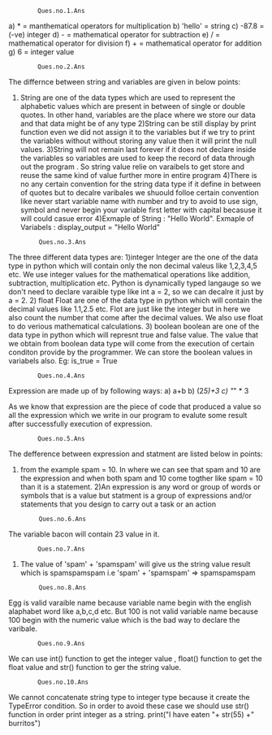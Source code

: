 			Ques.no.1.Ans
a) * = manthematical operators for multiplication
b) 'hello' = string
c) -87.8 = (-ve) integer
d) - = mathematical operator for subtraction
e) / = mathematical operator for division
f) + = mathematical operator for addition
g) 6 = integer value

			Ques.no.2.Ans
The differnce between string and variables are given in below points:
1) String are one of the data types which are used to represent the alphabetic values which are present in between of 
single or double quotes. In other hand, variables are the place where we store our data and that data might be of
any type
2)String can be still display by print function even we did not assign it to the variables but if we try to print the variables without 
without storing any value  then it will print the null values.
3)String will not remain last forever if it does not declare inside the variables so variables are used to keep the record of data
through out the program . So string value relie on varaibels to get store and reuse the same kind of value further more in entire 
program
4)There is no any certain convention for the string data type if it define in between of quotes but to decalre varibales we shuould
folloe certain convention like never start variable name with number and try to avoid to use sign, symbol and never begin your 
variable first letter with capital becasuse it will could casue error
4)Exmaple of String : "Hello World". Exmaple of Variabels :  display_output = "Hello World"

			Ques.no.3.Ans
The three different data types are:
1)integer
	Integer are the one of the data type in python which will contain only the non decimal valeus like 1,2,3,4,5 etc. 
We use integer values for the mathematical operations like addition, subtraction, multiplication etc. Python is dynamically 
typed langauge so we don't need to declare varaible type like int a = 2, so we can decalre it just by a = 2.
2) float
	Float are one of the data type in python which will contain the decimal values like 1.1,2.5 etc. Flot are just like
the integer but in here we also count the number that come after the decimal values. We also use float to do verious mathematical
calculations.
3) boolean 
	boolean are one of the data type in python which will represnt true and false value. The value that we obtain from boolean 
data type will come from the execution of certain conditon provide by the programmer. We can store the boolean values in variabels
also. Eg: is_true = True

			Ques.no.4.Ans
Expression are made up of by following ways:
a) a+b 
b) (2*5)+3 
c) "*" * 3

As we know that expression are the piece of code that produced a value so all the expression which we write in our program to 
evalute some result after successfully execution of expression.

			Ques.no.5.Ans
The defference between expression and statment are listed below in points:
1) from the example spam = 10. In where we can see that spam and 10 are the expression and when both spam and 10 come togther 
like spam = 10 than it is a statement.
2)An expression is any word or group of words or symbols that is a value but statment is a group of 
expressions and/or statements that you design to carry out a task or an action


			Ques.no.6.Ans
The variable bacon will contain 23 value in it.

			Ques.no.7.Ans
1) The value of 'spam' + 'spamspam' will give us the string value result which is spamspamspam i.e 'spam' + 'spamspam' => spamspamspam

			Ques.no.8.Ans
Egg is valid varaible name because variable name begin with the english alaphabet word like a,b,c,d etc. But 100 is not valid
variable name because 100 begin with the numeric value which is the bad way to declare the varibale.

			Ques.no.9.Ans
We can use int() function to get the integer value , float() function to get the float value and str() function to ger the string 
value.

			Ques.no.10.Ans
We cannot concatenate string type to integer type because it create the TypeError condition. So in order to avoid these case 
we should use str() function in order print integer as a string.
	print("I have eaten "+ str(55) +" burritos")

			